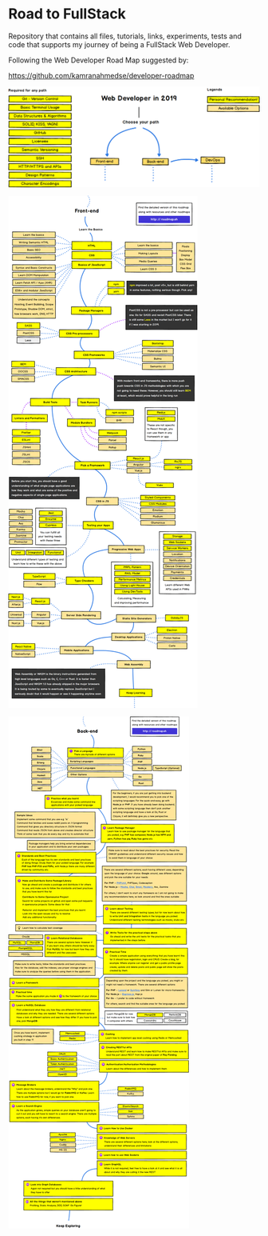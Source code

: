 # Road to FullStack
 Repository that contains all files, tutorials, links, experiments, tests and code that supports my journey of being a FullStack Web Developer.

Following the Web Developer Road Map suggested by:

https://github.com/kamranahmedse/developer-roadmap

![alt text](https://raw.githubusercontent.com/guidias1212/road_to_fullstack/master/images/intro.png)

![alt text](https://raw.githubusercontent.com/guidias1212/road_to_fullstack/master/images/frontend.png)

![alt text](https://raw.githubusercontent.com/guidias1212/road_to_fullstack/master/images/backend.png)
